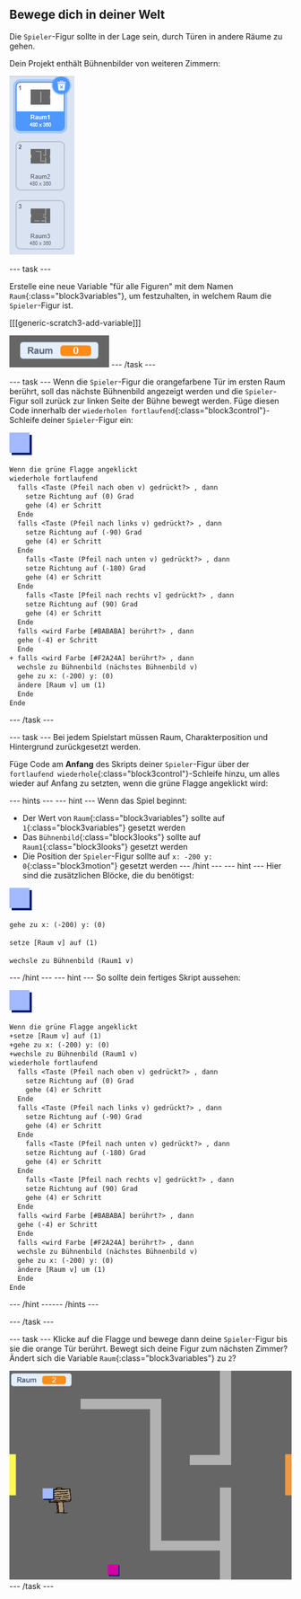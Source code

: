 ## Bewege dich in deiner Welt

Die `Spieler`-Figur sollte in der Lage sein, durch Türen in andere Räume zu gehen.

Dein Projekt enthält Bühnenbilder von weiteren Zimmern:

![screenshot](images/world-backdrops.png)

--- task ---

Erstelle eine neue Variable "für alle Figuren" mit dem Namen `Raum`{:class="block3variables"}, um festzuhalten, in welchem Raum die `Spieler`-Figur ist.

[[[generic-scratch3-add-variable]]]

![Screenshot](images/world-room.png) --- /task ---

--- task --- Wenn die `Spieler`-Figur die orangefarbene Tür im ersten Raum berührt, soll das nächste Bühnenbild angezeigt werden und die `Spieler`-Figur soll zurück zur linken Seite der Bühne bewegt werden. Füge diesen Code innerhalb der `wiederholen fortlaufend`{:class="block3control"}-Schleife deiner `Spieler`-Figur ein:

![player](images/player.png)

```blocks3
Wenn die grüne Flagge angeklickt
wiederhole fortlaufend 
  falls <Taste (Pfeil nach oben v) gedrückt?> , dann 
    setze Richtung auf (0) Grad
    gehe (4) er Schritt
  Ende
  falls <Taste (Pfeil nach links v) gedrückt?> , dann 
    setze Richtung auf (-90) Grad
    gehe (4) er Schritt
  Ende
    falls <Taste (Pfeil nach unten v) gedrückt?> , dann 
    setze Richtung auf (-180) Grad
    gehe (4) er Schritt
  Ende
    falls <Taste [Pfeil nach rechts v] gedrückt?> , dann 
    setze Richtung auf (90) Grad
    gehe (4) er Schritt
  Ende
  falls <wird Farbe [#BABABA] berührt?> , dann 
  gehe (-4) er Schritt
  Ende
+ falls <wird Farbe [#F2A24A] berührt?> , dann 
  wechsle zu Bühnenbild (nächstes Bühnenbild v)
  gehe zu x: (-200) y: (0)
  ändere [Raum v] um (1)
  Ende
Ende
```

--- /task ---

--- task --- Bei jedem Spielstart müssen Raum, Charakterposition und Hintergrund zurückgesetzt werden.

Füge Code am **Anfang** des Skripts deiner `Spieler`-Figur über der `fortlaufend wiederhole`{:class="block3control"}-Schleife hinzu, um alles wieder auf Anfang zu setzten, wenn die grüne Flagge angeklickt wird:

--- hints ---
 --- hint --- Wenn das Spiel beginnt:

+ Der Wert von `Raum`{:class="block3variables"} sollte auf `1`{:class="block3variables"} gesetzt werden
+ Das `Bühnenbild`{:class="block3looks"} sollte auf `Raum1`{:class="block3looks"} gesetzt werden
+ Die Position der `Spieler`-Figur sollte auf `x: -200 y: 0`{:class="block3motion"} gesetzt werden
--- /hint ---
 --- hint --- Hier sind die zusätzlichen Blöcke, die du benötigst:

![player](images/player.png)

```blocks3
gehe zu x: (-200) y: (0)

setze [Raum v] auf (1)

wechsle zu Bühnenbild (Raum1 v)
```

--- /hint --- --- hint --- So sollte dein fertiges Skript aussehen:

![player](images/player.png)

```blocks3
Wenn die grüne Flagge angeklickt
+setze [Raum v] auf (1)
+gehe zu x: (-200) y: (0)
+wechsle zu Bühnenbild (Raum1 v)
wiederhole fortlaufend 
  falls <Taste (Pfeil nach oben v) gedrückt?> , dann 
    setze Richtung auf (0) Grad
    gehe (4) er Schritt
  Ende
  falls <Taste (Pfeil nach links v) gedrückt?> , dann 
    setze Richtung auf (-90) Grad
    gehe (4) er Schritt
  Ende
    falls <Taste (Pfeil nach unten v) gedrückt?> , dann 
    setze Richtung auf (-180) Grad
    gehe (4) er Schritt
  Ende
    falls <Taste [Pfeil nach rechts v] gedrückt?> , dann 
    setze Richtung auf (90) Grad
    gehe (4) er Schritt
  Ende
  falls <wird Farbe [#BABABA] berührt?> , dann 
  gehe (-4) er Schritt
  Ende
  falls <wird Farbe [#F2A24A] berührt?> , dann 
  wechsle zu Bühnenbild (nächstes Bühnenbild v)
  gehe zu x: (-200) y: (0)
  ändere [Raum v] um (1)
  Ende
Ende
```

--- /hint ------ /hints ---

--- /task ---

--- task --- Klicke auf die Flagge und bewege dann deine `Spieler`-Figur bis sie die orange Tür berührt. Bewegt sich deine Figur zum nächsten Zimmer? Ändert sich die Variable `Raum`{:class="block3variables"} zu `2`?

![Screenshot](images/world-room-test.png) --- /task ---